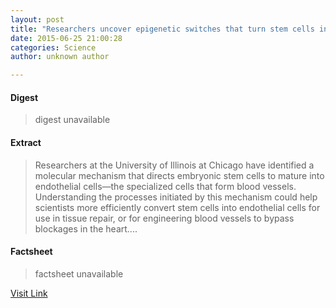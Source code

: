 ```yaml
---
layout: post
title: "Researchers uncover epigenetic switches that turn stem cells into blood vessel cells"
date: 2015-06-25 21:00:28
categories: Science
author: unknown author

---
```



#### Digest
>digest unavailable

#### Extract
>Researchers at the University of Illinois at Chicago have identified a molecular mechanism that directs embryonic stem cells to mature into endothelial cells—the specialized cells that form blood vessels. Understanding the processes initiated by this mechanism could help scientists more efficiently convert stem cells into endothelial cells for use in tissue repair, or for engineering blood vessels to bypass blockages in the heart....

#### Factsheet
>factsheet unavailable

[Visit Link](http://phys.org/news354470420.html)


